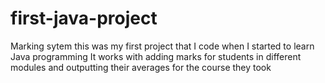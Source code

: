 # first-java-project
Marking sytem
this was my first project that I code when I started to learn Java programming
It works with adding marks for students in different modules and outputting their averages for the course they took
